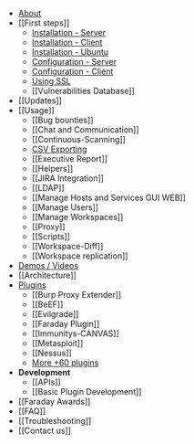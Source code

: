 * [About](https://github.com/infobyte/faraday/wiki)
* [[First steps]]
  * [Installation - Server](https://github.com/infobyte/faraday/wiki/installation-server)
  * [Installation - Client](https://github.com/infobyte/faraday/wiki/installation-client)
  * [Installation - Ubuntu](https://github.com/infobyte/faraday/wiki/installation-debian)
  * [Configuration - Server](https://github.com/infobyte/faraday/wiki/configuration-server)
  * [Configuration - Client](https://github.com/infobyte/faraday/wiki/configuration-client)
  * [Using SSL](https://github.com/infobyte/faraday/wiki/SSL)
  * [[Vulnerabilities Database]]
* [[Updates]]
* [[Usage]]
  * [[Bug bounties]]
  * [[Chat and Communication]]
  * [[Continuous-Scanning]]
  * [CSV Exporting](https://github.com/infobyte/faraday/wiki/Exporting-the-information)
  * [[Executive Report]]
  * [[Helpers]]
  * [[JIRA Integration]]
  * [[LDAP]]
  * [[Manage Hosts and Services GUI WEB]]
  * [[Manage Users]]
  * [[Manage Workspaces]]
  * [[Proxy]]
  * [[Scripts]]
  * [[Workspace-Diff]]
  * [[Workspace replication]]
* [Demos / Videos](https://github.com/infobyte/faraday/wiki/Demos)
* [[Architecture]]
* [Plugins](https://github.com/infobyte/faraday/wiki/Plugin-List)
  * [[Burp Proxy Extender]]
  * [[BeEF]]
  * [[Evilgrade]]
  * [[Faraday Plugin]]
  * [[Immunitys-CANVAS]]
  * [[Metasploit]]
  * [[Nessus]]
  * [More +60 plugins](https://github.com/infobyte/faraday/wiki/Plugin-List#list)
* **Development**
  * [[APIs]]
  * [[Basic Plugin Development]]
* [[Faraday Awards]]
* [[FAQ]]
* [[Troubleshooting]]
* [[Contact us]]
